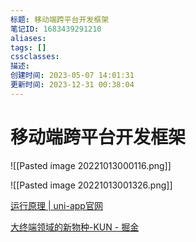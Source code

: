 ```yaml
---
标题: 移动端跨平台开发框架
笔记ID: 1683439291210
aliases: 
tags: []
cssclasses: 
描述: 
创建时间: 2023-05-07 14:01:31
更新时间: 2023-12-31 00:38:04
---
```


# 移动端跨平台开发框架

![[Pasted image 20221013000116.png]]

![[Pasted image 20221013001326.png]]

[运行原理 | uni-app官网](https://uniapp.dcloud.net.cn/tutorial/performance.html)

[大终端领域的新物种-KUN - 掘金](https://juejin.cn/post/7145655999439831071)
